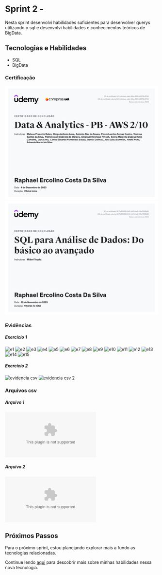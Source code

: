 # Sprint 2 - 

Nesta sprint desenvolvi habilidades suficientes para desenvolver querys utilizando o sql e desenvolvi habilidades e  conhecimentos teóricos de BigData.

## Tecnologias e Habilidades

- SQL
- BigData

### Certificação 

![Data analitics](../../images/certificados/data&tecno.jpg)
![SQL](../../images/certificados/certificado_de_SQL.jpg)

### Evidências
##### Exercício 1
![e1](../../images/evidências/e1.png)
![e2](../../images/evidências/e2.png)
![e3](../../images/evidências/e3.png)
![e4](../../images/evidências/e4.png)
![e5](../../images/evidências/e5.png)
![e6](../../images/evidências/e6.png)
![e7](../../images/evidências/e7.png)
![e8](../../images/evidências/e8.png)
![e9](../../images/evidências/e9.png)
![e10](../../images/evidências/e11.png)
![e11](../../images/evidências/e12.png)
![e12](../../images/evidências/e13.png)
![e13](../../images/evidências/e14.png)
![e14](../../images/evidências/e14.png)
![e15](../../images/evidências/e14.png)

##### Exercício 2
![evidencia csv](../../images/evidências/ex1.png)
![evidencia csv 2](../../images/evidências/ex2.png)


### Arquivos csv
##### Arquivo 1
![reultado 1](../../csv/resultado1.csv)
##### Arquivo 2
![reultado 2](../../csv/resultado2.csv)
## Próximos Passos

Para o próximo sprint, estou planejando explorar mais a fundo as tecnologias relacionadas.

Continue lendo [aqui](../Sprint3/README.md) para descobrir mais sobre minhas habilidades nessa nova tecnologia.
